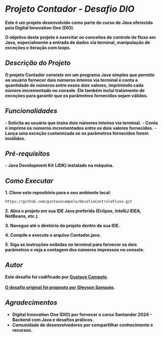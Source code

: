 # *Projeto Contador - Desafio DIO*

**Este é um projeto desenvolvido como parte do curso de Java oferecido pela Digital Innovation One (DIO).**

**O objetivo deste projeto é exercitar os conceitos de controle de fluxo em Java, especialmente a entrada de dados via terminal, manipulação de exceções e iteração com loops.**

## *Descrição do Projeto*

**O projeto Contador consiste em um programa Java simples que permite ao usuário fornecer dois números inteiros via terminal e conta a quantidade de números entre esses dois valores, imprimindo cada número incrementado no console. Ele também inclui tratamento de exceções para garantir que os parâmetros fornecidos sejam válidos.**

## *Funcionalidades*

**- Solicita ao usuário que insira dois números inteiros via terminal.**
**- Conta e imprime os números incrementados entre os dois valores fornecidos.**
**- Lança uma exceção customizada se os parâmetros fornecidos forem inválidos.**

## *Pré-requisitos*

**- Java Development Kit (JDK) instalado na máquina.**

## *Como Executar*

**1. Clone este repositório para o seu ambiente local:**
```bash
https://github.com/gustavocampelo/DesafioControleFluxo.git
```

**2. Abra o projeto em sua IDE Java preferida (Eclipse, IntelliJ IDEA, NetBeans, etc.).**

**3. Navegue até o diretório do projeto dentro da sua IDE.**

**4. Compile e execute o arquivo Contador.java.**

**5. Siga as instruções exibidas no terminal para fornecer os dois parâmetros e veja a contagem dos números impressos no console.**

## *Autor*
**Este desafio foi codificado por [Gustavo Campelo](https://github.com/gustavocampelo).<br><br>**
**[O desafio original foi proposto por Gleyson Sampaio](https://github.com/digitalinnovationone/trilha-java-basico/tree/main/desafios/sintaxe).**

## *Agradecimentos*
* **Digital Innovation One (DIO) por fornecer o curso Santander 2024 - Backend com Java e desafios práticos.**
* **Comunidade de desenvolvedores por compartilhar conhecimento e recursos.**
